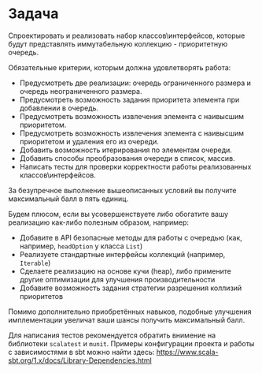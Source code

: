 # Задача

Спроектировать и реализовать набор классов\интерфейсов, 
которые будут представлять иммутабельную коллекцию - приоритетную очередь.

Обязательные критерии, которым должна удовлетворять работа:
- Предусмотреть две реализации: очередь ограниченного размера и очередь неограниченного размера.
- Предусмотреть возможность задания приоритета элемента при добавлении в очередь.
- Предусмотреть возможность извлечения элемента с наивысшим приоритетом.
- Предусмотреть возможность извлечения элемента с наивысшим приоритетом и удаления его из очереди.
- Добавить возможность итерирования по элементам очереди.
- Добавить способы преобразования очереди в список, массив.
- Написать тесты для проверки корректности работы реализованных классов\интерфейсов.

За безупречное выполнение вышеописанных условий вы получите максимальный балл в пять единиц. 

Будем плюсом, если вы усовершенствуете либо обогатите вашу реализацию как-либо полезным образом, например:
- Добавите в API безопасные методы для работы с очередью (как, например, `headOption` у класса `List`)
- Реализуете стандартные интерфейсы коллекций (например, `Iterable`)
- Сделаете реализацию на основе кучи (heap), либо примените другие оптимизации для улучшения производительности
- Добавите возможность задания стратегии разрешения коллизий приоритетов

Помимо дополнительно приобретённых навыков, подобные улучшения имплементации увеличат ваши шансы получить максимальный балл.

Для написания тестов рекомендуется обратить внимение на библиотеки `scalatest` и `munit`.
Примеры конфигурации проекта и работы с зависимостями в sbt можно найти здесь: https://www.scala-sbt.org/1.x/docs/Library-Dependencies.html